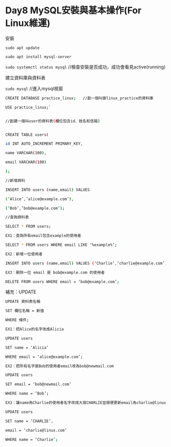 # Day8 MySQL安裝與基本操作(For Linux維運)

安裝

`sudo apt update`

`sudo apt install mysql-server`

`sudo systemctl status mysql`   //檢查安裝是否成功，成功會看見active(running)

建立資料庫與資料表

`sudo mysql`   //進入mysql視窗

```bash
CREATE DATABASE practice_linux;   //創一個叫做linux_practice的資料庫

USE practice_linux;`


//創建一個叫user的資料表(欄位包含id、姓名和信箱)


CREATE TABLE users(

id INT AUTO_INCREMENT PRIMARY_KEY,

name VARCHAR(100),

email VARCHAR(100)

);

//新增資料

INSERT INTO users (name,email) VALUES

(‘Alice’,’alice@example.com’),

(‘Bob’,’bob@example.com’);

//查詢資料表

SELECT * FROM users;

EX1：查詢所有email包含example的使用者

SELECT * FROM users WHERE email LIKE ‘%example%’;

EX2：新增一位使用者

INSERT INTO users (name,email) VALUES (‘Charlie’,’charlie@example.com’);

EX3：刪除一位 email 是 bob@example.com 的使用者

DELETE FROM users WHERE email = ‘bob@example.com’;
```

補充：UPDATE

```bash
UPDATE 資料表名稱

SET 欄位名稱 = 新值

WHERE 條件;

EX1：把Alice的名字改成Alicia

UPDATE users

SET name = ‘Alicia’

WHERE email = ‘alice@example.com’;

EX2：把所有名字是Bob的使用者email改為bob@newmail.com

UPDATE users

SET email = ‘bob@newmail.com’

WHERE name = ‘Bob’;

EX3：讓name為Charlie的使用者名字改成大寫CHARLIE並順便更新email為charlie@linux.com

UPDATE users

SET name = ‘CHARLIE’,

email = ‘charlie@linux.com’

WHERE name = ‘Charlie’;
```

